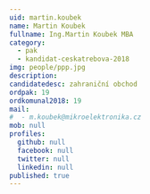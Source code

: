 ```yaml
---
uid: martin.koubek
name: Martin Koubek
fullname: Ing.Martin Koubek MBA
category:
  - pak
  - kandidat-ceskatrebova-2018
img: people/ppp.jpg
description:
candidatedesc: zahraniční obchod
ordpak: 19
ordkomunal2018: 19
mail:
#  - m.koubek@mikroelektronika.cz
mob: null
profiles:
  github: null
  facebook: null
  twitter: null
  linkedin: null
published: true
---
```

